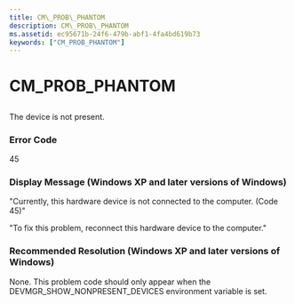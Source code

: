 ```yaml
---
title: CM\_PROB\_PHANTOM
description: CM\_PROB\_PHANTOM
ms.assetid: ec95671b-24f6-479b-abf1-4fa4bd619b73
keywords: ["CM_PROB_PHANTOM"]
---
```


# CM\_PROB\_PHANTOM


## <a href="" id="ddk-cm-prob-phantom-dg"></a>


The device is not present.

### Error Code

45

### Display Message (Windows XP and later versions of Windows)

"Currently, this hardware device is not connected to the computer. (Code 45)"

"To fix this problem, reconnect this hardware device to the computer."

### Recommended Resolution (Windows XP and later versions of Windows)

None. This problem code should only appear when the DEVMGR\_SHOW\_NONPRESENT\_DEVICES environment variable is set.

 

 





